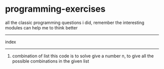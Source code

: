# programming-exercises
all the classic programming questions i did, remember the interesting modules can help me to think better
_______________________________________________________________________________________________________________________________
index
_______________________________________________________________________________________________________________________________
1. combination of list
this code is to solve give a number n, to give all the possible combinations in the given list

